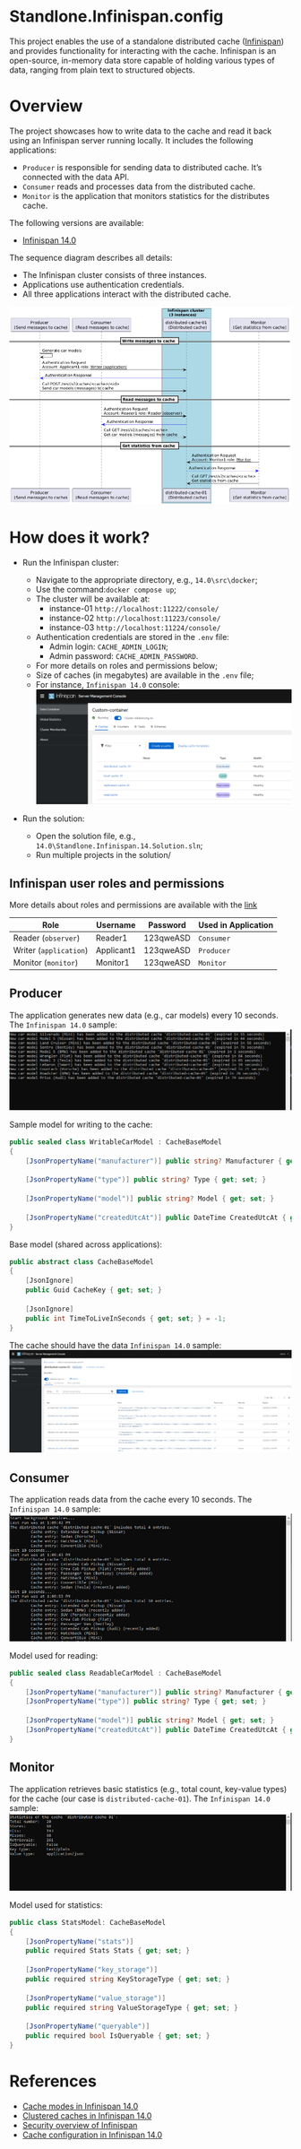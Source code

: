 # Standlone.Infinispan.config
This project enables the use of a standalone distributed cache ([Infinispan](https://infinispan.org/)) and provides functionality for interacting with the cache. Infinispan is an open-source, in-memory data store capable of holding various types of data, ranging from plain text to structured objects.

# Overview

The project showcases how to write data to the cache and read it back using an Infinispan server running locally. It includes the following applications:
 - `Producer` is responsible for sending data to distributed cache. It’s connected with the data API.
 - `Consumer` reads and processes data from the distributed cache.
 - `Monitor` is the application that monitors statistics for the distributes cache.

The following versions are available:
- [Infinispan 14.0](14.0/src/)

The sequence diagram describes all details:
- The Infinispan cluster consists of three instances.
- Applications use authentication credentials.
- All three applications interact with the distributed cache.


![sequence diagram for apps](docs/img/diagram1.png)

# How does it work?

- Run the Infinispan cluster:
  - Navigate to the appropriate directory, e.g., `14.0\src\docker`;
  - Use the command:`docker compose up`;
  - The cluster will be available at:
    - instance-01 `http://localhost:11222/console/`
    - instance-02 `http://localhost:11223/console/`
    - instance-03 `http://localhost:11224/console/`
  - Authentication credentials are stored in the `.env` file:
    - Admin login: `CACHE_ADMIN_LOGIN`;
    - Admin password: `CACHE_ADMIN_PASSWORD`.
  - For more details on roles and permissions below;
  - Size of caches (in megabytes) are available in the `.env` file;
  - For instance, `Infinispan 14.0` console:
![console](docs/img//14.0/console.png)

- Run the solution:
  - Open the solution file, e.g., `14.0\Standlone.Infinispan.14.Solution.sln`;
  - Run multiple projects in the solution/

## Infinispan user roles and permissions
More details about roles and permissions are available with the [link](https://infinispan.org/docs/stable/titles/security/security.html#default-user-roles_security-authorization)

| Role | Username | Password | Used in Application |
| -------- | -------- | -------- | -------- |
| Reader (`observer`) | Reader1 | 123qweASD | `Consumer` |
| Writer (`application`) | Applicant1 | 123qweASD | `Producer` |
| Monitor (`monitor`) | Monitor1 | 123qweASD | `Monitor` |


## Producer
The application generates new data (e.g., car models) every 10 seconds. The `Infinispan 14.0` sample:
![producer](docs/img//14.0/producer.png)

Sample model for writing to the cache:
```csharp
public sealed class WritableCarModel : CacheBaseModel
{
    [JsonPropertyName("manufacturer")] public string? Manufacturer { get; set; }

    [JsonPropertyName("type")] public string? Type { get; set; }

    [JsonPropertyName("model")] public string? Model { get; set; }

    [JsonPropertyName("createdUtcAt")] public DateTime CreatedUtcAt { get; set; } = DateTime.UtcNow;
}
```
Base model (shared across applications):
```csharp
public abstract class CacheBaseModel
{
    [JsonIgnore]
    public Guid CacheKey { get; set; }
    
    [JsonIgnore]
    public int TimeToLiveInSeconds { get; set; } = -1;
}
```

The cache should have the data `Infinispan 14.0` sample:
![cache](docs/img//14.0/cache_01.png)

## Consumer
The application reads data from the cache every 10 seconds. The `Infinispan 14.0` sample:
![consumer](docs/img//14.0/consumer.png)

Model used for reading:
```csharp
public sealed class ReadableCarModel : CacheBaseModel
{
    [JsonPropertyName("manufacturer")] public string? Manufacturer { get; set; }
    [JsonPropertyName("type")] public string? Type { get; set; }

    [JsonPropertyName("model")] public string? Model { get; set; }
    [JsonPropertyName("createdUtcAt")] public DateTime CreatedUtcAt { get; set; } = DateTime.UtcNow;
}
```

## Monitor
The application retrieves basic statistics (e.g., total count, key-value types) for the cache (our case is `distributed-cache-01`). The `Infinispan 14.0` sample:
![monitor](docs/img//14.0/monitor.png)

Model used for statistics:
```csharp
public class StatsModel: CacheBaseModel
{
    [JsonPropertyName("stats")]
    public required Stats Stats { get; set; }
    
    [JsonPropertyName("key_storage")]
    public required string KeyStorageType { get; set; }
    
    [JsonPropertyName("value_storage")]
    public required string ValueStorageType { get; set; }
    
    [JsonPropertyName("queryable")]
    public required bool IsQueryable { get; set; }
}
```

# References
- [Cache modes in Infinispan 14.0](https://infinispan.org/docs/14.0.x/titles/configuring/configuring.html#cache-modes_caches)
- [Clustered caches in Infinispan 14.0](https://infinispan.org/docs/14.0.x/titles/configuring/configuring.html#clustered-caches)
- [Security overview of Infinispan](https://infinispan.org/docs/stable/titles/security/security.html)
- [Cache configuration in Infinispan 14.0](https://infinispan.org/docs/14.0.x/titles/configuring/configuring.html#cache-configuration)

